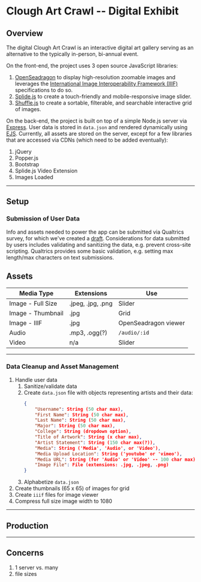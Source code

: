 # Clough Art Crawl -- Digital Exhibit

## Overview

The digital Clough Art Crawl is an interactive digital art gallery serving as an alternative to the typically in-person, bi-annual event.

On the front-end, the project uses 3 open source JavaScript libraries:
1. [OpenSeadragon](https://openseadragon.github.io/) to display high-resolution zoomable images and leverages the [International Image Interoperability Framework (IIIF)](https://iiif.io/) specifications to do so.  
2. [Splide.js](https://splidejs.com/) to create a touch-friendly and mobile-responsive image slider.
3. [Shuffle.js](https://vestride.github.io/Shuffle/) to create a sortable, filterable, and searchable interactive grid of images.

On the back-end, the project is built on top of a simple Node.js server via [Express](https://expressjs.com/). User data is stored in `data.json` and rendered dynamically using [EJS](https://ejs.co/). Currently, all assets are stored on the server, except for a few libraries that are accessed via CDNs (which need to be added eventually):

1. jQuery
2. Popper.js
3. Bootstrap
4. Splide.js Video Extension
5. Images Loaded

---


## Setup

### Submission of User Data
Info and assets needed to power the app can be submitted via Qualtrics survey, for which we've created a [draft](https://gatech.co1.qualtrics.com/jfe/form/SV_6XAsY3VQ5IwQdzD). Considerations for data submitted by users includes validating and sanitizing the data, e.g. prevent cross-site scripting. Qualtrics provides some basic validation, e.g. setting max length/max characters on text submissions.

## Assets 
| Media Type        | Extensions        | Use                  |  
| ----------------- | ----------------- | -------------------- |
| Image - Full Size | .jpeg, .jpg, .png | Slider               |
| Image - Thumbnail | .jpg              | Grid                 |
| Image - IIIF      | .jpg              | OpenSeadragon viewer |
| Audio             | .mp3, .ogg(?)     | `/audio/:id`         |
| Video             | n/a               | Slider               |

---

### Data Cleanup and Asset Management
1. Handle user data 
    1. Sanitize/validate data
    2. Create `data.json` file with objects representing artists and their data:
        ```json
        {
            "Username": String (50 char max),
            "First Name": String (50 char max),
            "Last Name": String (50 char max),
            "Major": String (50 char max),
            "College": String (dropdown option),
            "Title of Artwork": String (x char max),
            "Artist Statement": String (150 char max(?)),
            "Media": String ('Media', 'Audio', or 'Video'),
            "Media Upload Location": String ('youtube' or 'vimeo'),
            "Media URL": String (for 'Audio' or 'Video' -- 100 char max),
            "Image File": File (extensions: .jpg, .jpeg, .png)
        }
        ```
    3. Alphabetize `data.json`
2. Create thumbnails (65 x 65) of images for grid
3. Create `iiif` files for image viewer
4. Compress full size image width to 1080

---

## Production
---

## Concerns
1. 1 server vs. many
2. file sizes